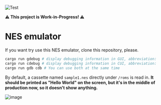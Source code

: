 ![Test](https://github.com/jpnykw/nes/workflows/Test/badge.svg)

**:warning: This project is Work-in-Progress! :warning:**

# NES emulator

If you want try use this NES emulator, clone this repository, please.

```bash
cargo run gdebug # display debugging information in GUI, abbreviation: gdb, g
cargo run cdebug # display debugging information in CUI, abbreviation: cdb, c
cargo run gdb cdb # You can use both at the same time
```

By default, a cassette named `sample1.nes` directly under `/roms` is read in. **It should be printed as "Hello World" on the screen, but it's in the middle of production now, so it doesn't show anything.**

![image](https://user-images.githubusercontent.com/31243896/84703601-7e2aaa00-af93-11ea-98f4-74e7b7c9e0c9.png)

